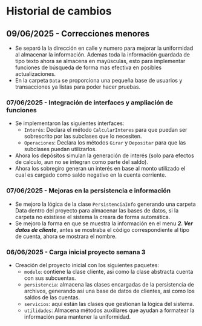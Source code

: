# Historial de cambios

## 09/06/2025 - Correcciones menores 
- Se separó la la dirección en calle y numero para mejorar la uniformidad al almacenar la información. Ademas toda la información guardada de tipo texto ahora se almacena en mayúsculas, esto para implementar funciones de búsqueda de forma mas efectiva en posibles actualizaciones.
- En la carpeta `Data` se proporciona una pequeña base de usuarios y transacciones ya listas para poder hacer pruebas.

### 07/06/2025 - Integración de interfaces y ampliación de funciones
- Se implementaron las siguientes interfaces:
    - `Interés`: Declara el método `CalcularInteres` para que puedan ser sobrescrito por las subclases que lo necesiten.
    - `Operaciones`: Declara los métodos `Girar` y `Depositar` para que las subclases puedan utilizarlos.
- Ahora los depósitos simulan la generación de interés (solo para efectos de calculo, aun no se integran como parte del saldo).
- Ahora los sobregiro generan un interés en base al monto utilizado el cual es cargado como saldo negativo en la cuenta corriente. 

### 07/06/2025 - Mejoras en la persistencia e información  
- Se mejoro la lógica de la clase `PersistenciaInfo` generando una carpeta Data dentro del proyecto para almacenar las bases de datos, si la carpeta no existiese el sistema la creara de forma automática.
- Se mejoro la forma en que se muestra la información en el menu ***2. Ver datos de cliente***, antes se mostraba el código correspondiente al tipo de cuenta, ahora se mostrara el nombre.

### 06/06/2025 - Carga inicial proyecto semana 3 
- Creación del proyecto inicial con los siguientes paquetes:
    - `modelo`: contiene la clase cliente, asi como la clase abstracta cuenta con sus subcuentas.
    - `persistencia`: almacena las clases encargadas de la persistencia de archivos, generando asi una base de datos de clientes, asi como los saldos de las cuentas.
    - `servicios`: aquí están las clases que gestionan la lógica del sistema.
    - `utilidades`: Almacena métodos auxiliares que ayudan a formatear la información para mantener la uniformidad.